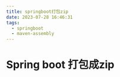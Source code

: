 ```yaml
---
title: springboot打包zip
date: 2023-07-28 16:46:31
tags:
  - springboot
  - maven-assembly
---
```

# Spring boot 打包成zip

